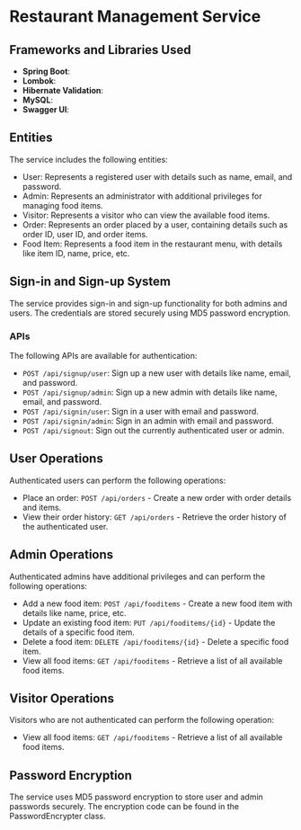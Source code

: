 
# Restaurant Management Service

## Frameworks and Libraries Used

- **Spring Boot**: 
- **Lombok**: 
- **Hibernate Validation**:
- **MySQL**:
- **Swagger UI**:

## Entities

The service includes the following entities:

- User: Represents a registered user with details such as name, email, and password.
- Admin: Represents an administrator with additional privileges for managing food items.
- Visitor: Represents a visitor who can view the available food items.
- Order: Represents an order placed by a user, containing details such as order ID, user ID, and order items.
- Food Item: Represents a food item in the restaurant menu, with details like item ID, name, price, etc.

## Sign-in and Sign-up System

The service provides sign-in and sign-up functionality for both admins and users. The credentials are stored securely using MD5 password encryption.

### APIs

The following APIs are available for authentication:

- `POST /api/signup/user`: Sign up a new user with details like name, email, and password.
- `POST /api/signup/admin`: Sign up a new admin with details like name, email, and password.
- `POST /api/signin/user`: Sign in a user with email and password.
- `POST /api/signin/admin`: Sign in an admin with email and password.
- `POST /api/signout`: Sign out the currently authenticated user or admin.

## User Operations

Authenticated users can perform the following operations:

- Place an order: `POST /api/orders` - Create a new order with order details and items.
- View their order history: `GET /api/orders` - Retrieve the order history of the authenticated user.

## Admin Operations

Authenticated admins have additional privileges and can perform the following operations:

- Add a new food item: `POST /api/fooditems` - Create a new food item with details like name, price, etc.
- Update an existing food item: `PUT /api/fooditems/{id}` - Update the details of a specific food item.
- Delete a food item: `DELETE /api/fooditems/{id}` - Delete a specific food item.
- View all food items: `GET /api/fooditems` - Retrieve a list of all available food items.

## Visitor Operations

Visitors who are not authenticated can perform the following operation:

- View all food items: `GET /api/fooditems` - Retrieve a list of all available food items.

## Password Encryption

The service uses MD5 password encryption to store user and admin passwords securely. The encryption code can be found in the PasswordEncrypter class.

